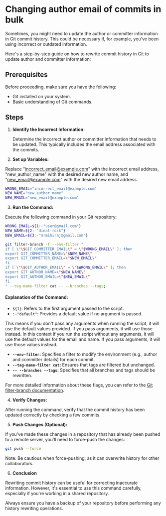 # Changing author email of commits in bulk

Sometimes, you might need to update the author or committer information in Git commit history. This could be necessary if, for example, you've been using incorrect or outdated information.

Here's a step-by-step guide on how to rewrite commit history in Git to update author and committer information:

## Prerequisites

Before proceeding, make sure you have the following:

- Git installed on your system.
- Basic understanding of Git commands.

## Steps

1. **Identify the Incorrect Information:**


   Determine the incorrect author or committer information that needs to be updated. This typically includes the email address associated with the commits.


2. **Set up Variables:**

Replace "incorrect_email@example.com" with the incorrect email address, "new_author_name" with the desired new author name, and "new_email@example.com" with the desired new email address.

   ```bash
   WRONG_EMAIL="incorrect_email@example.com"
   NEW_NAME="new_author_name"
   NEW_EMAIL="new_email@example.com"
   ```
3. **Run the Command:**

Execute the following command in your Git repository:

   ```bash
WRONG_EMAIL=${1:-"user@gmail.com"}
NEW_NAME=${2:-"dinal-rock"}
NEW_EMAIL=${3:-"mrmihiraj@gmail.com"}

git filter-branch -f --env-filter "
if [ \"\$GIT_COMMITTER_EMAIL\" = \"$WRONG_EMAIL\" ]; then
  export GIT_COMMITTER_NAME=\"$NEW_NAME\"
  export GIT_COMMITTER_EMAIL=\"$NEW_EMAIL\"
fi
if [ \"\$GIT_AUTHOR_EMAIL\" = \"$WRONG_EMAIL\" ]; then
  export GIT_AUTHOR_NAME=\"$NEW_NAME\"
  export GIT_AUTHOR_EMAIL=\"$NEW_EMAIL\"
fi
" --tag-name-filter cat -- --branches --tags;
   ```

#### Explanation of the Command:

- `${1}`: Refers to the first argument passed to the script.
- `:-"default"`: Provides a default value if no argument is passed.

This means if you don't pass any arguments when running the script, it will use the default values provided. If you pass arguments, it will use those instead.
In this context if you run the script without any arguments, it will use the default values for the email and name. If you pass arguments, it will use those values instead.

- **`--env-filter`:** Specifies a filter to modify the environment (e.g., author and committer details) for each commit.
- **`--tag-name-filter cat`:** Ensures that tags are filtered but unchanged.
- **`-- --branches --tags`:** Specifies that all branches and tags should be rewritten.

For more detailed information about these flags, you can refer to the [Git filter-branch documentation](https://git-scm.com/docs/git-filter-branch).

4. **Verify Changes:**

After running the command, verify that the commit history has been updated correctly by checking a few commits.

5. **Push Changes (Optional):**

If you've made these changes in a repository that has already been pushed to a remote server, you'll need to force-push the changes:

```bash
git push --force
```

Note: Be cautious when force-pushing, as it can overwrite history for other collaborators.

6. **Conclusion**

Rewriting commit history can be useful for correcting inaccurate information. However, it's essential to use this command carefully, especially if you're working in a shared repository.

Always ensure you have a backup of your repository before performing any history rewriting operations.
